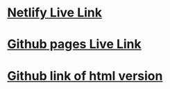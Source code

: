 # [Netlify Live Link](https://app.netlify.com/sites/papaya-druid-33b56a/deploys/64d31aa570b15923001d26fa)
# [Github pages Live Link](https://ashleybrown11.github.io/startup-fashion-blog/)
# [Github link of html version](https://github.com/AshleyBrown11/startup-fashion-blog)
